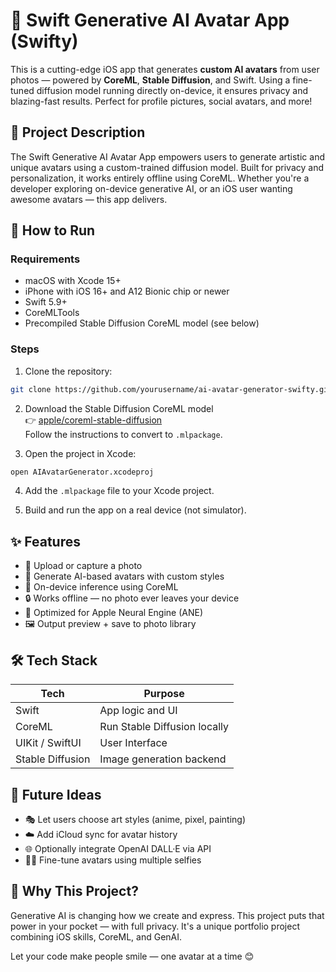
# 🧠 Swift Generative AI Avatar App (Swifty)

This is a cutting-edge iOS app that generates **custom AI avatars** from user photos — powered by **CoreML**, **Stable Diffusion**, and Swift. Using a fine-tuned diffusion model running directly on-device, it ensures privacy and blazing-fast results. Perfect for profile pictures, social avatars, and more!


## 🌟 Project Description

The Swift Generative AI Avatar App empowers users to generate artistic and unique avatars using a custom-trained diffusion model. Built for privacy and personalization, it works entirely offline using CoreML. Whether you're a developer exploring on-device generative AI, or an iOS user wanting awesome avatars — this app delivers.


## 🚀 How to Run

### Requirements

- macOS with Xcode 15+
- iPhone with iOS 16+ and A12 Bionic chip or newer
- Swift 5.9+
- CoreMLTools
- Precompiled Stable Diffusion CoreML model (see below)

### Steps

1. Clone the repository:

```bash
git clone https://github.com/yourusername/ai-avatar-generator-swifty.git
```

2. Download the Stable Diffusion CoreML model  
   👉 [apple/coreml-stable-diffusion](https://github.com/apple/ml-stable-diffusion)  
   Follow the instructions to convert to `.mlpackage`.

3. Open the project in Xcode:

```bash
open AIAvatarGenerator.xcodeproj
```

4. Add the `.mlpackage` file to your Xcode project.

5. Build and run the app on a real device (not simulator).


## ✨ Features

- 📸 Upload or capture a photo
- 🎨 Generate AI-based avatars with custom styles
- 🚀 On-device inference using CoreML
- 🔒 Works offline — no photo ever leaves your device
- 🧠 Optimized for Apple Neural Engine (ANE)
- 🖼️ Output preview + save to photo library


## 🛠 Tech Stack

| Tech            | Purpose                                |
|-----------------|----------------------------------------|
| Swift           | App logic and UI                       |
| CoreML          | Run Stable Diffusion locally           |
| UIKit / SwiftUI | User Interface                         |
| Stable Diffusion| Image generation backend               |


## 🧩 Future Ideas

- 🎭 Let users choose art styles (anime, pixel, painting)
- ☁️ Add iCloud sync for avatar history
- 🌐 Optionally integrate OpenAI DALL·E via API
- 🧑‍🎨 Fine-tune avatars using multiple selfies


## 💬 Why This Project?

Generative AI is changing how we create and express. This project puts that power in your pocket — with full privacy. It's a unique portfolio project combining iOS skills, CoreML, and GenAI.

Let your code make people smile — one avatar at a time 😊
